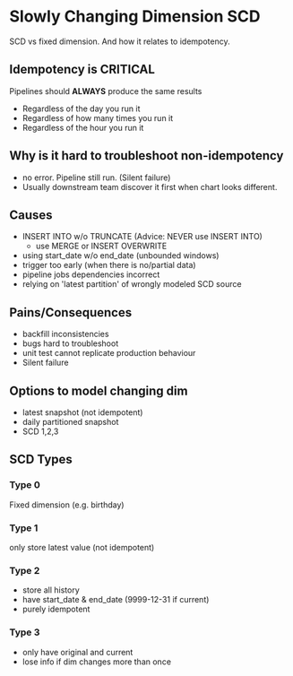 # Slowly Changing Dimension SCD
SCD vs fixed dimension. And how it relates to idempotency.

## Idempotency is CRITICAL
Pipelines should **ALWAYS** produce the same results
- Regardless of the day you run it
- Regardless of how many times you run it
- Regardless of the hour you run it

## Why is it hard to troubleshoot non-idempotency
- no error. Pipeline still run. (Silent failure)
- Usually downstream team discover it first when chart looks different.

## Causes
- INSERT INTO w/o TRUNCATE (Advice: NEVER use INSERT INTO)
    - use MERGE or INSERT OVERWRITE
- using start_date w/o end_date (unbounded windows)
- trigger too early (when there is no/partial data)
- pipeline jobs dependencies incorrect
- relying on 'latest partition' of wrongly modeled SCD source

## Pains/Consequences
- backfill inconsistencies
- bugs hard to troubleshoot
- unit test cannot replicate production behaviour
- Silent failure

## Options to model changing dim
- latest snapshot (not idempotent)
- daily partitioned snapshot
- SCD 1,2,3

## SCD Types
### Type 0
Fixed dimension (e.g. birthday)
### Type 1
only store latest value (not idempotent)
### Type 2
- store all history
- have start_date & end_date (9999-12-31 if current)
- purely idempotent
### Type 3
- only have original and current
- lose info if dim changes more than once
